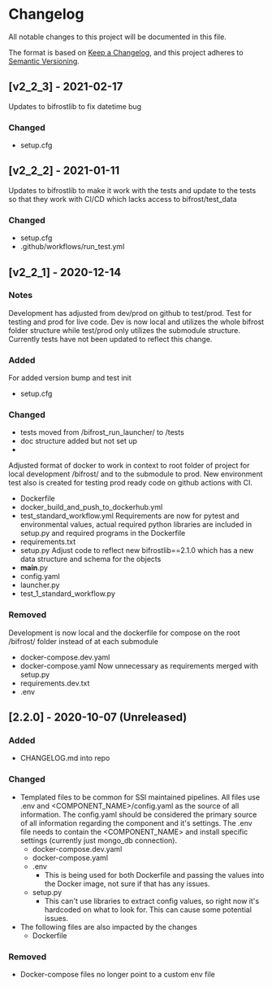 # Changelog
All notable changes to this project will be documented in this file.

The format is based on [Keep a Changelog](https://keepachangelog.com/en/1.0.0/),
and this project adheres to [Semantic Versioning](https://semver.org/spec/v2.0.0.html).
## [v2_2_3] - 2021-02-17
Updates to bifrostlib to fix datetime bug

### Changed
- setup.cfg

## [v2_2_2] - 2021-01-11
Updates to bifrostlib to make it work with the tests and update to the tests so that they work with CI/CD which lacks access to bifrost/test_data

### Changed
- setup.cfg
- .github/workflows/run_test.yml
## [v2_2_1] - 2020-12-14
### Notes
Development has adjusted from dev/prod on github to test/prod. Test for testing and prod for live code. Dev is now local and utilizes the whole bifrost folder structure while test/prod only utilizes the submodule structure. Currently tests have not been updated to reflect this change.

### Added
For added version bump and test init
- setup.cfg 

### Changed
- tests moved from /bifrost_run_launcher/ to /tests
- doc structure added but not set up
-  
Adjusted format of docker to work in context to root folder of project for local development /bifrost/ and to the submodule to prod. New environment test also is created for testing prod ready code on github actions with CI. 
  - Dockerfile
  - docker_build_and_push_to_dockerhub.yml
  - test_standard_workflow.yml
Requirements are now for pytest and environmental values, actual required python libraries are included in setup.py and required programs in the Dockerfile
  - requirements.txt
  - setup.py
Adjust code to reflect new bifrostlib==2.1.0 which has a new data structure and schema for the objects
- __main__.py
- config.yaml
- launcher.py
- test_1_standard_workflow.py

### Removed
Development is now local and the dockerfile for compose on the root /bifrost/ folder instead of at each submodule
- docker-compose.dev.yaml
- docker-compose.yaml
Now unnecessary as requirements merged with setup.py
- requirements.dev.txt
- .env


## [2.2.0] - 2020-10-07 (Unreleased)
### Added
- CHANGELOG.md into repo

### Changed
- Templated files to be common for SSI maintained pipelines. All files use .env and <COMPONENT_NAME>/config.yaml as the source of all information. The config.yaml should be considered the primary source of all information regarding the component and it's settings. The .env file needs to contain the <COMPONENT_NAME> and install specific settings (currently just mongo_db connection). 
  - docker-compose.dev.yaml
  - docker-compose.yaml
  - .env
    - This is being used for both Dockerfile and passing the values into the Docker image, not sure if that has any issues.
  - setup.py
    - This can't use libraries to extract config values, so right now it's hardcoded on what to look for. This can cause some potential issues.
- The following files are also impacted by the changes
  - Dockerfile

### Removed
- Docker-compose files no longer point to a custom env file